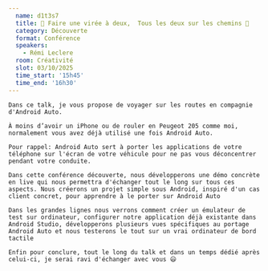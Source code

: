 ```yaml
---
  name: d1t3s7
  title: 🎵​ Faire une virée à deux,  Tous les deux sur les chemins 🎵​
  category: Découverte
  format: Conférence
  speakers: 
    - Rémi Leclere
  room: Créativité
  slot: 03/10/2025
  time_start: '15h45'
  time_end: '16h30'
---
```

    Dans ce talk, je vous propose de voyager sur les routes en compagnie d'Android Auto.

    À moins d’avoir un iPhone ou de rouler en Peugeot 205 comme moi, normalement vous avez déjà utilisé une fois Android Auto.

    Pour rappel: Android Auto sert à porter les applications de votre téléphone sur l'écran de votre véhicule pour ne pas vous déconcentrer pendant votre conduite.

    Dans cette conférence découverte, nous développerons une démo concrète en live qui nous permettra d'échanger tout le long sur tous ces aspects. Nous créerons un projet simple sous Android, inspiré d'un cas client concret, pour apprendre à le porter sur Android Auto

    Dans les grandes lignes nous verrons comment créer un émulateur de test sur ordinateur, configurer notre application déjà existante dans Android Studio, développerons plusieurs vues spécifiques au portage Android Auto et nous testerons le tout sur un vrai ordinateur de bord tactile ​

    Enfin pour conclure, tout le long du talk et dans un temps dédié après celui-ci, je serai ravi d'échanger avec vous 😃​
